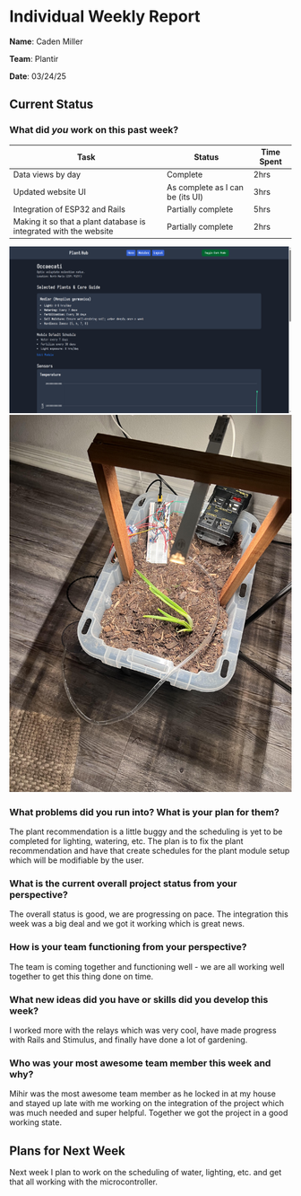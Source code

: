 # Individual Weekly Report

**Name**: Caden Miller

**Team**: Plantir

**Date**: 03/24/25

## Current Status

### What did _you_ work on this past week?

| Task | Status | Time Spent | 
| ---- | ------ | ---------- |
|Data views by day|Complete|2hrs|
|Updated website UI|As complete as I can be (its UI)|3hrs|
|Integration of ESP32 and Rails|Partially complete|5hrs|
|Making it so that a plant database is integrated with the website|Partially complete|2hrs|

![UI6](./assets/UI6.png)
![Pot 2](./assets/pot2.jpg)



### What problems did you run into? What is your plan for them?
The plant recommendation is a little buggy and the scheduling is yet to be completed for lighting, watering, etc. The plan is to fix the plant recommendation and have that create schedules for the plant module setup which will be modifiable by the user.


### What is the current overall project status from your perspective? 
The overall status is good, we are progressing on pace. The integration this week was a big deal and we got it working which is great news.


### How is your team functioning from your perspective?
The team is coming together and functioning well - we are all working well together to get this thing done on time.


### What new ideas did you have or skills did you develop this week?
I worked more with the relays which was very cool, have made progress with Rails and Stimulus, and finally have done a lot of gardening.


### Who was your most awesome team member this week and why?
Mihir was the most awesome team member as he locked in at my house and stayed up late with me working on the integration of the project which was much needed and super helpful. Together we got the project in a good working state. 


## Plans for Next Week

Next week I plan to work on the scheduling of water, lighting, etc. and get that all working with the microcontroller.
